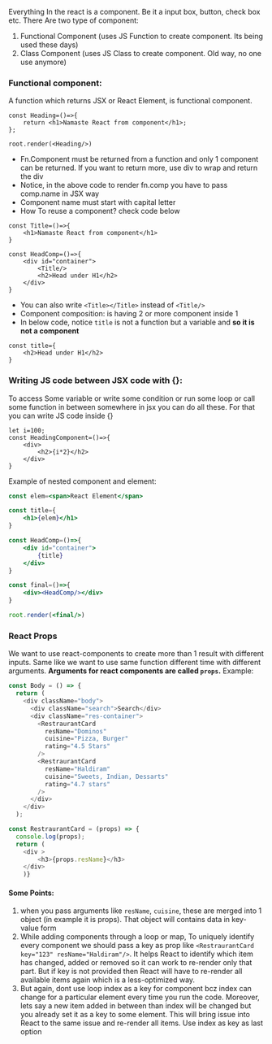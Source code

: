 Everything In the react is a component. Be it a input box, button, check box etc.
There Are two type of component:
1. Functional Component (uses JS Function to create component. Its being used these days)
2. Class Component (uses JS Class to create component. Old way, no one use anymore)
### Functional component:
A function which returns JSX or React Element, is functional component.
```JSX
const Heading=()=>{
	return <h1>Namaste React from component</h1>;
};

root.render(<Heading/>)
```
* Fn.Component must be returned from a function and only 1 component can be returned. If you want to return more, use div to wrap and return the div
* Notice, in the above code to render fn.comp you have to pass comp.name in JSX way
* Component name must start with capital letter
* How To reuse a component? check code below
```JS
const Title=()=>{
	<h1>Namaste React from component</h1>
}

const HeadComp=()=>{
	<div id="container">
		<Title/>
		<h2>Head under H1</h2>
	</div>
}
```
* You can also write `<Title></Title>`  instead of `<Title/>`
* Component composition: is having 2 or more component inside 1
* In below code, notice `title` is not a function but a variable and **so it is not a component**
```JSX
const title={
	<h2>Head under H1</h2>
}
```

### Writing JS code between JSX code with {}:
To access Some variable or write some condition or run some loop or call some function in between somewhere in jsx you can do all these. For that you can write JS code inside {}
```JSX
let i=100;
const HeadingComponent=()=>{
	<div>
		<h2>{i*2}</h2>
	</div>
}
```
Example of nested component and element:
```jsx
const elem=<span>React Element</span>

const title={
	<h1>{elem}</h1>
}

const HeadComp=()=>{
	<div id="container">
		{title}
	</div>
}

const final=()=>{
	<div><HeadComp/></div>
}

root.render(<final/>)
```

### React Props
We want to use react-components to create more than 1 result with different inputs. Same like we want to use same function different time with different arguments.
**Arguments for react components are called `props`.**
Example:
```js
const Body = () => {
  return (
    <div className="body">
      <div className="search">Search</div>
      <div className="res-container">
        <RestraurantCard
          resName="Dominos"
          cuisine="Pizza, Burger"
          rating="4.5 Stars"
        />
        <RestraurantCard
          resName="Haldiram"
          cuisine="Sweets, Indian, Dessarts"
          rating="4.7 stars"
        />
      </div>
    </div>
  );

const RestraurantCard = (props) => {
  console.log(props);
  return (
    <div >
	    <h3>{props.resName}</h3>
	</div>
	)}
```
#### Some Points:
1. when you pass arguments like `resName`, `cuisine`, these are merged into 1 object (in example it is props). That object will contains data in key-value form
2. While adding components through a loop or map,  To uniquely identify every component we should pass a key as prop like `<RestraurantCard key="123" resName="Haldiram"/>`. It helps React to identify which item has changed, added or removed so it can work to re-render only that part. But if key is not provided then React will have to re-render all available items again which is a less-optimized way.
3. But again, dont use loop index as a key for component bcz index can change for a particular element every time you run the code. Moreover, lets say a new item added in between than index will be changed but you already set it as a key to some element. This will bring issue into React to the same issue and re-render all items. Use index as key as last option
